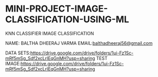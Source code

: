 # MINI-PROJECT-IMAGE-CLASSIFICATION-USING-ML
KNN CLASSIFIER IMAGE CLASSIFICATION

NAME: BALTHA DHEERAJ VARMA
EMAIL:balthadheeraj56@gmail.com

DATA SETS:https://drive.google.com/drive/folders/1ui-Fz1Sc-mRf5mSg_Sdf2xcLrIEqGnMH?usp=sharing
TEST IMAGE:https://drive.google.com/drive/folders/1ui-Fz1Sc-mRf5mSg_Sdf2xcLrIEqGnMH?usp=sharing
